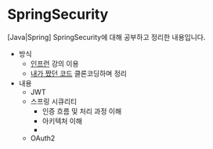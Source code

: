 # SpringSecurity
[Java|Spring] SpringSecurity에 대해 공부하고 정리한 내용입니다.

- 방식 
  - [인프런](https://www.inflearn.com/course/%EC%BD%94%EC%96%B4-%EC%8A%A4%ED%94%84%EB%A7%81-%EC%8B%9C%ED%81%90%EB%A6%AC%ED%8B%B0/dashboard) 강의 이용
  - [내가 짰던 코드](https://github.com/road-found-in-the-text/Back/tree/f6a223d2d60761e9e7289e0c0dc04010f0695837/src/main)  클론코딩하며 정리
- 내용
  - JWT
  - 스프링 시큐리티
    - 인증 흐름 및 처리 과정 이해
    - 아키텍처 이해
    -
  - OAuth2
